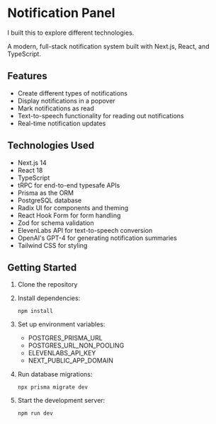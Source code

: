 # Notification Panel
I built this to explore different technologies.

A modern, full-stack notification system built with Next.js, React, and TypeScript.

## Features

- Create different types of notifications
- Display notifications in a popover
- Mark notifications as read
- Text-to-speech functionality for reading out notifications
- Real-time notification updates

## Technologies Used

- Next.js 14
- React 18
- TypeScript
- tRPC for end-to-end typesafe APIs
- Prisma as the ORM
- PostgreSQL database
- Radix UI for components and theming
- React Hook Form for form handling
- Zod for schema validation
- ElevenLabs API for text-to-speech conversion
- OpenAI's GPT-4 for generating notification summaries
- Tailwind CSS for styling

## Getting Started

1. Clone the repository
2. Install dependencies:
   ```
   npm install
   ```
3. Set up environment variables:
   - POSTGRES_PRISMA_URL
   - POSTGRES_URL_NON_POOLING
   - ELEVENLABS_API_KEY
   - NEXT_PUBLIC_APP_DOMAIN

4. Run database migrations:
   ```
   npx prisma migrate dev
   ```
5. Start the development server:
   ```
   npm run dev
   ```
